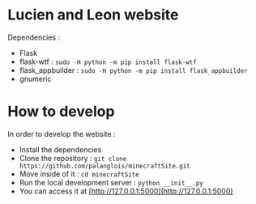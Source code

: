 # Lucien and Leon website

Dependencies :
* Flask
* flask-wtf : `sudo -H python -m pip install flask-wtf` 
* flask\_appbuilder : `sudo -H python -m pip install flask_appbuilder` 
* gnumeric

# How to develop

In order to develop the website : 

* Install the dependencies
* Clone the repository : `git clone https://github.com/palanglois/minecraftSite.git`
* Move inside of it : `cd minecraftSite`
* Run the local development server : `python __init__.py` 
* You can access it at [http://127.0.0.1:5000](http://127.0.0.1:5000)

